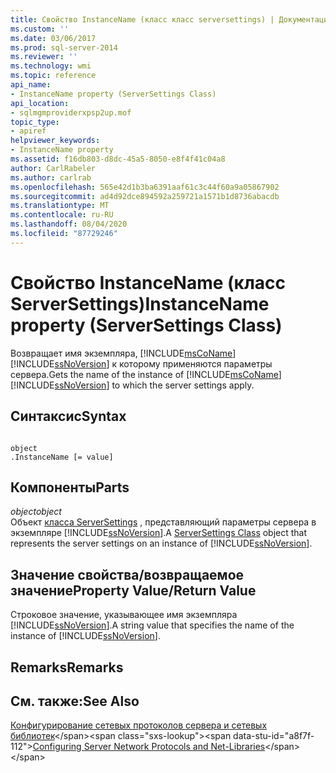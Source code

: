 ```yaml
---
title: Свойство InstanceName (класс класс serversettings) | Документация Майкрософт
ms.custom: ''
ms.date: 03/06/2017
ms.prod: sql-server-2014
ms.reviewer: ''
ms.technology: wmi
ms.topic: reference
api_name:
- InstanceName property (ServerSettings Class)
api_location:
- sqlmgmproviderxpsp2up.mof
topic_type:
- apiref
helpviewer_keywords:
- InstanceName property
ms.assetid: f16db803-d8dc-45a5-8050-e8f4f41c04a8
author: CarlRabeler
ms.author: carlrab
ms.openlocfilehash: 565e42d1b3ba6391aaf61c3c44f60a9a05867902
ms.sourcegitcommit: ad4d92dce894592a259721a1571b1d8736abacdb
ms.translationtype: MT
ms.contentlocale: ru-RU
ms.lasthandoff: 08/04/2020
ms.locfileid: "87729246"
---
```

# <a name="instancename-property-serversettings-class"></a><span data-ttu-id="a8f7f-102">Свойство InstanceName (класс ServerSettings)</span><span class="sxs-lookup"><span data-stu-id="a8f7f-102">InstanceName property (ServerSettings Class)</span></span>
  <span data-ttu-id="a8f7f-103">Возвращает имя экземпляра, [!INCLUDE[msCoName](../../../includes/msconame-md.md)] [!INCLUDE[ssNoVersion](../../../includes/ssnoversion-md.md)] к которому применяются параметры сервера.</span><span class="sxs-lookup"><span data-stu-id="a8f7f-103">Gets the name of the instance of [!INCLUDE[msCoName](../../../includes/msconame-md.md)] [!INCLUDE[ssNoVersion](../../../includes/ssnoversion-md.md)] to which the server settings apply.</span></span>  
  
## <a name="syntax"></a><span data-ttu-id="a8f7f-104">Синтаксис</span><span class="sxs-lookup"><span data-stu-id="a8f7f-104">Syntax</span></span>  
  
```  
  
object  
.InstanceName [= value]  
```  
  
## <a name="parts"></a><span data-ttu-id="a8f7f-105">Компоненты</span><span class="sxs-lookup"><span data-stu-id="a8f7f-105">Parts</span></span>  
 <span data-ttu-id="a8f7f-106">*object*</span><span class="sxs-lookup"><span data-stu-id="a8f7f-106">*object*</span></span>  
 <span data-ttu-id="a8f7f-107">Объект [класса ServerSettings](serversettings-class.md) , представляющий параметры сервера в экземпляре [!INCLUDE[ssNoVersion](../../../includes/ssnoversion-md.md)].</span><span class="sxs-lookup"><span data-stu-id="a8f7f-107">A [ServerSettings Class](serversettings-class.md) object that represents the server settings on an instance of [!INCLUDE[ssNoVersion](../../../includes/ssnoversion-md.md)].</span></span>  
  
## <a name="property-valuereturn-value"></a><span data-ttu-id="a8f7f-108">Значение свойства/возвращаемое значение</span><span class="sxs-lookup"><span data-stu-id="a8f7f-108">Property Value/Return Value</span></span>  
 <span data-ttu-id="a8f7f-109">Строковое значение, указывающее имя экземпляра [!INCLUDE[ssNoVersion](../../../includes/ssnoversion-md.md)].</span><span class="sxs-lookup"><span data-stu-id="a8f7f-109">A string value that specifies the name of the instance of [!INCLUDE[ssNoVersion](../../../includes/ssnoversion-md.md)].</span></span>  
  
## <a name="remarks"></a><span data-ttu-id="a8f7f-110">Remarks</span><span class="sxs-lookup"><span data-stu-id="a8f7f-110">Remarks</span></span>  
  
## <a name="see-also"></a><span data-ttu-id="a8f7f-111">См. также:</span><span class="sxs-lookup"><span data-stu-id="a8f7f-111">See Also</span></span>  
 <span data-ttu-id="a8f7f-112">[Конфигурирование сетевых протоколов сервера и сетевых библиотек](https://msdn.microsoft.com/library/ms177485\(v=sql.100\).aspx)</span><span class="sxs-lookup"><span data-stu-id="a8f7f-112">[Configuring Server Network Protocols and Net-Libraries](https://msdn.microsoft.com/library/ms177485\(v=sql.100\).aspx)</span></span>  
  
  
